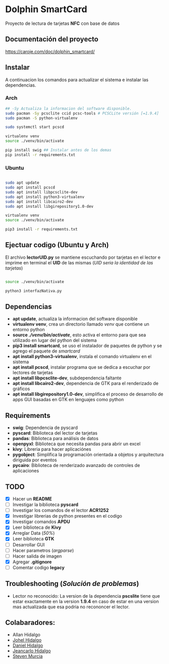 # Dolphin SmartCard

Proyecto de lectura de tarjetas **NFC** con base de datos

## Documentación del proyecto

https://caroje.com/doc/dolphin_smartcard/

## Instalar
A continuacion los comandos para actualizar el sistema e instalar las dependencias.
### Arch

```bash
## -Sy Actualiza la informacion del software disponible.
sudo pacman -Sy pcsclite ccid pcsc-tools # PCSCLite versión [=1.9.4]
sudo pacman -S python-virtualenv

sudo systemctl start pcscd

virtualenv venv
source ./venv/bin/activate

pip install swig ## Instalar antes de los demas
pip install -r requirements.txt

```

### Ubuntu

```bash

sudo apt update
sudo apt install pcscd
sudo apt install libpcsclite-dev
sudo apt install python3-virtualenv
sudo apt install libcairo2-dev
sudo apt install libgirepository1.0-dev

virtualenv venv
source ./venv/bin/activate

pip3 install -r requirements.txt

```

## Ejectuar codigo (Ubuntu y Arch)

El archivo **lectorUID.py** se mantiene escuchando por tarjetas en el lector e imprime en terminal el **UID** de las mismas (*UID seria la identidad de las tarjetas*)

```bash

source ./venv/bin/activate

python3 interfazNativa.py

```
## Dependencias
 - **apt update**, actualiza la informacion del software disponible
- **virtualenv venv**, crea un directorio llamado _venv_ que contiene un entorno python
- **source _./venv/bin/activate_**, esto activa el entorno para que sea utilizado en lugar del python del sistema
- **pip3 install smartcard**, se uso el instalador de paquetes de python y se agrego el paquete de _*smartcard*_
- **apt install python3-virtualenv**, instala el comando virtualenv en el sistema
- **apt install pcscd**, instalar programa que se dedica a escuchar por lectores de tarjetas
- **apt install libpcsclite-dev**, subdependencia faltante
- **apt install libcairo2-dev**, dependencia de GTK para el renderizado de gráficos
- **apt install libgirepository1.0-dev**, simplifica el proceso de desarrollo de apps GUI basadas en GTK en lenguajes como python
## Requirements
- **swig**: Dependencia de pyscard
- **pyscard**: Biblioteca del lector de tarjetas
- **pandas**: Biblioteca para análisis de datos
- **openpyxl**: Biblioteca que necesita pandas para abrir un excel
- **kivy**: Libreria para hacer aplicaciónes
- **pygobject**: Simplifica la programación orientada a objetos y arquitectura diriguida por eventos
- **pycairo**: Biblioteca de renderizado avanzado de controles de aplicaciones
## TODO
- [x] Hacer un **README**
- [ ] Investigar la biblioteca **pyscard**
- [ ] Investigar los comandos de el lector **ACR1252**
- [x] Investigar librerias de python presentes en el codigo
- [x] Investigar comandos **APDU**
- [x] Leer biblioteca de **Kivy**
- [x] Arreglar Data (*50%*)
- [x] Leer biblioteca **GTK**
- [ ] Desarrollar GUI
- [ ] Hacer parametros (*argparse*)
- [ ] Hacer salida de imagen
- [x] Agregar **.gitignore**
- [ ] Comentar codigo **legacy**

## Troubleshooting (*Solución de problemas*)
 - Lector no reconocido: La version de la dependencia **pscslite** tiene que estar exactamente en la version **1.9.4** en caso de estar en una version mas actualizada que esa podria no recononcer el lector.
## Colabaradores:
- Allan Hidalgo
- [Johel Hidalgo](https://caroje.com/profile/johelhu/)
- [Daniel Hidalgo](https://caroje.com/profile/danielhu/)
- [Jeancarlo Hidalgo](https://caroje.com/profile/jeancahu/)
- [Steven Murcia](https://caroje.com/profile/stevenms/)
